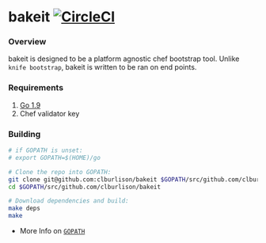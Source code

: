 # bakeit [![CircleCI](https://circleci.com/gh/clburlison/bakeit.svg?style=svg&circle-token=e56e3ca96a10956ff58dc8f504601d28778cb7c2)](https://circleci.com/gh/clburlison/bakeit)

### Overview

bakeit is designed to be a platform agnostic chef bootstrap tool. Unlike `knife bootstrap`, bakeit is written to be ran on end points.

### Requirements

1. [Go 1.9](https://golang.org/dl/)
1. Chef validator key

### Building

```bash
# if GOPATH is unset:
# export GOPATH=$(HOME)/go

# Clone the repo into GOPATH:
git clone git@github.com:clburlison/bakeit $GOPATH/src/github.com/clburlison/bakeit
cd $GOPATH/src/github.com/clburlison/bakeit

# Download dependencies and build:
make deps
make
```

* More Info on [`GOPATH`](https://golang.org/doc/code.html#GOPATH)
